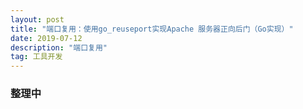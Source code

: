 ```yaml
---
layout: post
title: "端口复用：使用go_reuseport实现Apache 服务器正向后门（Go实现）"
date: 2019-07-12 
description: "端口复用"
tag: 工具开发
---   
```


### 整理中